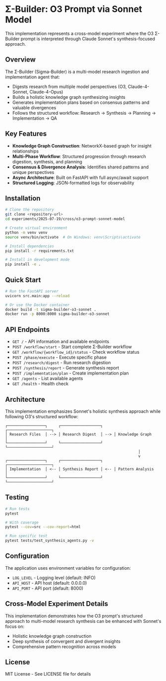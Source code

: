 # Σ-Builder: O3 Prompt via Sonnet Model

This implementation represents a cross-model experiment where the O3 Σ-Builder prompt is interpreted through Claude Sonnet's synthesis-focused approach.

## Overview

The Σ-Builder (Sigma-Builder) is a multi-model research ingestion and implementation agent that:
- Digests research from multiple model perspectives (O3, Claude-4-Sonnet, Claude-4-Opus)
- Builds a holistic knowledge graph synthesizing insights
- Generates implementation plans based on consensus patterns and valuable divergences
- Follows the structured workflow: Research → Synthesis → Planning → Implementation → QA

## Key Features

- **Knowledge Graph Construction**: NetworkX-based graph for insight relationships
- **Multi-Phase Workflow**: Structured progression through research digestion, synthesis, and planning
- **Consensus & Divergence Analysis**: Identifies shared patterns and unique perspectives
- **Async Architecture**: Built on FastAPI with full async/await support
- **Structured Logging**: JSON-formatted logs for observability

## Installation

```bash
# Clone the repository
git clone <repository-url>
cd experiments/2025-07-19/cross/o3-prompt-sonnet-model

# Create virtual environment
python -m venv venv
source venv/bin/activate  # On Windows: venv\Scripts\activate

# Install dependencies
pip install -r requirements.txt

# Install in development mode
pip install -e .
```

## Quick Start

```bash
# Run the FastAPI server
uvicorn src.main:app --reload

# Or use the Docker container
docker build -t sigma-builder-o3-sonnet .
docker run -p 8000:8000 sigma-builder-o3-sonnet
```

## API Endpoints

- `GET /` - API information and available endpoints
- `POST /workflow/start` - Start complete Σ-Builder workflow
- `GET /workflow/{workflow_id}/status` - Check workflow status
- `POST /phase/execute` - Execute specific phase
- `POST /research/digest` - Run research digestion
- `POST /synthesis/report` - Generate synthesis report
- `POST /implementation/plan` - Create implementation plan
- `GET /agents` - List available agents
- `GET /health` - Health check

## Architecture

This implementation emphasizes Sonnet's holistic synthesis approach while following O3's structured workflow:

```
┌─────────────────┐     ┌──────────────────┐     ┌────────────────────┐
│ Research Files  │ --> │ Research Digest  │ --> │ Knowledge Graph    │
└─────────────────┘     └──────────────────┘     └────────────────────┘
                                                            │
                                                            v
┌─────────────────┐     ┌──────────────────┐     ┌────────────────────┐
│ Implementation  │ <-- │ Synthesis Report │ <-- │ Pattern Analysis   │
└─────────────────┘     └──────────────────┘     └────────────────────┘
```

## Testing

```bash
# Run tests
pytest

# With coverage
pytest --cov=src --cov-report=html

# Run specific test
pytest tests/test_synthesis_agents.py -v
```

## Configuration

The application uses environment variables for configuration:

- `LOG_LEVEL` - Logging level (default: INFO)
- `API_HOST` - API host (default: 0.0.0.0)
- `API_PORT` - API port (default: 8000)

## Cross-Model Experiment Details

This implementation demonstrates how the O3 prompt's structured approach to multi-model research synthesis can be enhanced with Sonnet's focus on:
- Holistic knowledge graph construction
- Deep synthesis of convergent and divergent insights
- Comprehensive pattern recognition across models

## License

MIT License - See LICENSE file for details 